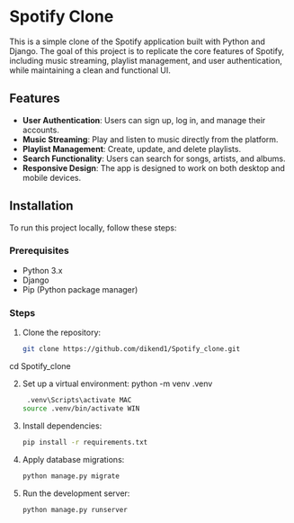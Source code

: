# Spotify Clone

This is a simple clone of the Spotify application built with Python and Django. The goal of this project is to replicate the core features of Spotify, including music streaming, playlist management, and user authentication, while maintaining a clean and functional UI.

## Features

- **User Authentication**: Users can sign up, log in, and manage their accounts.
- **Music Streaming**: Play and listen to music directly from the platform.
- **Playlist Management**: Create, update, and delete playlists.
- **Search Functionality**: Users can search for songs, artists, and albums.
- **Responsive Design**: The app is designed to work on both desktop and mobile devices.

## Installation

To run this project locally, follow these steps:

### Prerequisites

- Python 3.x
- Django
- Pip (Python package manager)

### Steps

1. Clone the repository:

   ```bash
   git clone https://github.com/dikend1/Spotify_clone.git
cd Spotify_clone

2. Set up a virtual environment:
   python -m venv .venv 
   ```bash
    .venv\Scripts\activate MAC
   source .venv/bin/activate WIN
   
4. Install dependencies:
   ```bash
   pip install -r requirements.txt
   
6. Apply database migrations:
   ```bash
   python manage.py migrate
   
8. Run the development server:
   ```bash
   python manage.py runserver



